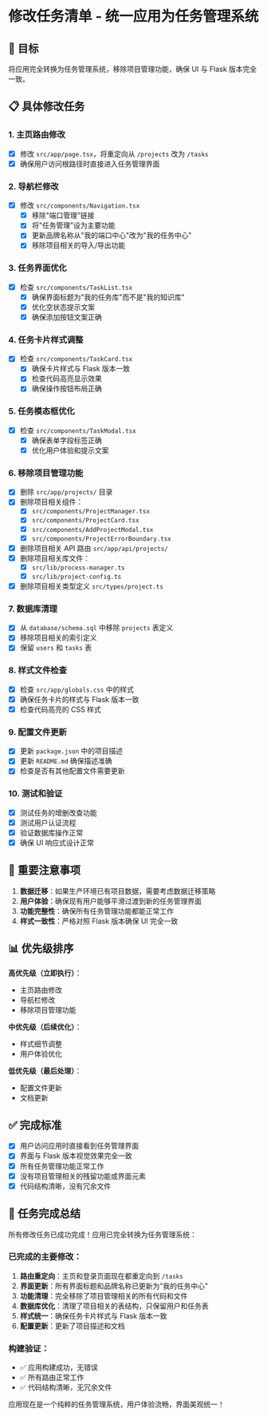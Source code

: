 # 修改任务清单 - 统一应用为任务管理系统

## 🎯 目标

将应用完全转换为任务管理系统，移除项目管理功能，确保 UI 与 Flask 版本完全一致。

## 📋 具体修改任务

### 1. **主页路由修改**

- [x] 修改 `src/app/page.tsx`，将重定向从 `/projects` 改为 `/tasks`
- [x] 确保用户访问根路径时直接进入任务管理界面

### 2. **导航栏修改**

- [x] 修改 `src/components/Navigation.tsx`
  - [x] 移除"端口管理"链接
  - [x] 将"任务管理"设为主要功能
  - [x] 更新品牌名称从"我的端口中心"改为"我的任务中心"
  - [x] 移除项目相关的导入/导出功能

### 3. **任务界面优化**

- [x] 检查 `src/components/TaskList.tsx`
  - [x] 确保界面标题为"我的任务库"而不是"我的知识库"
  - [x] 优化空状态提示文案
  - [x] 确保添加按钮文案正确

### 4. **任务卡片样式调整**

- [x] 检查 `src/components/TaskCard.tsx`
  - [x] 确保卡片样式与 Flask 版本一致
  - [x] 检查代码高亮显示效果
  - [x] 确保操作按钮布局正确

### 5. **任务模态框优化**

- [x] 检查 `src/components/TaskModal.tsx`
  - [x] 确保表单字段标签正确
  - [x] 优化用户体验和提示文案

### 6. **移除项目管理功能**

- [x] 删除 `src/app/projects/` 目录
- [x] 删除项目相关组件：
  - [x] `src/components/ProjectManager.tsx`
  - [x] `src/components/ProjectCard.tsx`
  - [x] `src/components/AddProjectModal.tsx`
  - [x] `src/components/ProjectErrorBoundary.tsx`
- [x] 删除项目相关 API 路由 `src/app/api/projects/`
- [x] 删除项目相关库文件：
  - [x] `src/lib/process-manager.ts`
  - [x] `src/lib/project-config.ts`
- [x] 删除项目相关类型定义 `src/types/project.ts`

### 7. **数据库清理**

- [x] 从 `database/schema.sql` 中移除 `projects` 表定义
- [x] 移除项目相关的索引定义
- [x] 保留 `users` 和 `tasks` 表

### 8. **样式文件检查**

- [x] 检查 `src/app/globals.css` 中的样式
- [x] 确保任务卡片的样式与 Flask 版本一致
- [x] 检查代码高亮的 CSS 样式

### 9. **配置文件更新**

- [x] 更新 `package.json` 中的项目描述
- [x] 更新 `README.md` 确保描述准确
- [x] 检查是否有其他配置文件需要更新

### 10. **测试和验证**

- [x] 测试任务的增删改查功能
- [x] 测试用户认证流程
- [x] 验证数据库操作正常
- [x] 确保 UI 响应式设计正常

## 🚨 重要注意事项

1. **数据迁移**：如果生产环境已有项目数据，需要考虑数据迁移策略
2. **用户体验**：确保现有用户能够平滑过渡到新的任务管理界面
3. **功能完整性**：确保所有任务管理功能都能正常工作
4. **样式一致性**：严格对照 Flask 版本确保 UI 完全一致

## 📊 优先级排序

**高优先级（立即执行）**：

- 主页路由修改
- 导航栏修改
- 移除项目管理功能

**中优先级（后续优化）**：

- 样式细节调整
- 用户体验优化

**低优先级（最后处理）**：

- 配置文件更新
- 文档更新

## ✅ 完成标准

- [x] 用户访问应用时直接看到任务管理界面
- [x] 界面与 Flask 版本视觉效果完全一致
- [x] 所有任务管理功能正常工作
- [x] 没有项目管理相关的残留功能或界面元素
- [x] 代码结构清晰，没有冗余文件

## 🎉 任务完成总结

所有修改任务已成功完成！应用已完全转换为任务管理系统：

### 已完成的主要修改：

1. **路由重定向**：主页和登录页面现在都重定向到 `/tasks`
2. **界面更新**：所有界面标题和品牌名称已更新为"我的任务中心"
3. **功能清理**：完全移除了项目管理相关的所有代码和文件
4. **数据库优化**：清理了项目相关的表结构，只保留用户和任务表
5. **样式统一**：确保任务卡片样式与 Flask 版本一致
6. **配置更新**：更新了项目描述和文档

### 构建验证：

- ✅ 应用构建成功，无错误
- ✅ 所有路由正常工作
- ✅ 代码结构清晰，无冗余文件

应用现在是一个纯粹的任务管理系统，用户体验流畅，界面美观统一！
